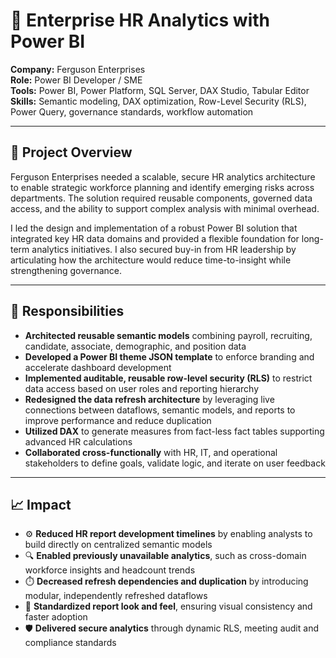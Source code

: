 # 👤 Enterprise HR Analytics with Power BI

**Company:** Ferguson Enterprises  
**Role:** Power BI Developer / SME  
**Tools:** Power BI, Power Platform, SQL Server, DAX Studio, Tabular Editor  
**Skills:** Semantic modeling, DAX optimization, Row-Level Security (RLS), Power Query, governance standards, workflow automation

---

## 🔧 Project Overview

Ferguson Enterprises needed a scalable, secure HR analytics architecture to enable strategic workforce planning and identify emerging risks across departments. The solution required reusable components, governed data access, and the ability to support complex analysis with minimal overhead.

I led the design and implementation of a robust Power BI solution that integrated key HR data domains and provided a flexible foundation for long-term analytics initiatives. I also secured buy-in from HR leadership by articulating how the architecture would reduce time-to-insight while strengthening governance.

---

## 📌 Responsibilities

- **Architected reusable semantic models** combining payroll, recruiting, candidate, associate, demographic, and position data
- **Developed a Power BI theme JSON template** to enforce branding and accelerate dashboard development
- **Implemented auditable, reusable row-level security (RLS)** to restrict data access based on user roles and reporting hierarchy
- **Redesigned the data refresh architecture** by leveraging live connections between dataflows, semantic models, and reports to improve performance and reduce duplication
- **Utilized DAX** to generate measures from fact-less fact tables supporting advanced HR calculations
- **Collaborated cross-functionally** with HR, IT, and operational stakeholders to define goals, validate logic, and iterate on user feedback

---

## 📈 Impact

- ⚙️ **Reduced HR report development timelines** by enabling analysts to build directly on centralized semantic models  
- 🔍 **Enabled previously unavailable analytics**, such as cross-domain workforce insights and headcount trends  
- ⏱️ **Decreased refresh dependencies and duplication** by introducing modular, independently refreshed dataflows  
- 🧩 **Standardized report look and feel**, ensuring visual consistency and faster adoption  
- 🛡️ **Delivered secure analytics** through dynamic RLS, meeting audit and compliance standards
